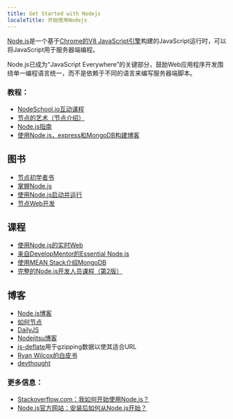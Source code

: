 ```yaml
---
title: Get Started with Nodejs
localeTitle: 开始使用Nodejs
---
```

[Node.js](https://nodejs.org/)是一个基于[Chrome的V8 JavaScript引擎](https://developers.google.com/v8/ "Chrome的V8引擎")构建的JavaScript运行时，可以将JavaScript用于服务器端编程。

Node.js已成为“JavaScript Everywhere”的关键部分，鼓励Web应用程序开发围绕单一编程语言统一，而不是依赖于不同的语言来编写服务器端脚本。

### 教程：

*   [NodeSchool.io互动课程](http://nodeschool.io/)
*   [节点的艺术（节点介绍）](https://github.com/maxogden/art-of-node/#the-art-of-node)
*   [Node.js指南](http://nodeguide.com/)
*   [使用Node.js，express和MongoDB构建博客](http://howtonode.org/express-mongodb)

## 图书

*   [节点初学者书](http://nodebeginner.org/)
*   [掌握Node.js](https://github.com/visionmedia/masteringnode)
*   [使用Node.js启动并运行](http://chimera.labs.oreilly.com/books/1234000001808/index.html)
*   [节点Web开发](https://www.packtpub.com/web-development/node-web-development)

## 课程

*   [使用Node.js的实时Web](http://node.codeschool.com/)
*   [来自DevelopMentor的Essential Node.js](http://www.globalknowledge.co.uk/courses/it-subjects/application-development/)
*   [使用MEAN Stack介绍MongoDB](https://www.edx.org/course/introduction-mongodb-using-mean-stack-mongodbx-m101x-0)
*   [完整的Node.js开发人员课程（第2版）](https://www.udemy.com/the-complete-nodejs-developer-course-2/)

## 博客

*   [Node.js博客](http://blog.nodejs.org/)
*   [如何节点](http://howtonode.org/)
*   [DailyJS](http://dailyjs.com/)
*   [Nodejitsu博客](http://blog.nodejitsu.com/)
*   [js-deflate](https://github.com/dankogai/js-deflate)用于gzipping数据以使其适合URL
*   [Ryan Wilcox的白皮书](http://www.wilcoxd.com/whitepapers/node_js/)
*   [devthought](http://www.devthought.com/)

### 更多信息：

*   [Stackoverflow.com：我如何开始使用Node.js？](https://stackoverflow.com/questions/2353818/how-do-i-get-started-with-node-js)
*   [Node.js官方网站：安装后如何从Node.js开始？](https://nodejs.org/en/docs/guides/getting-started-guide/)